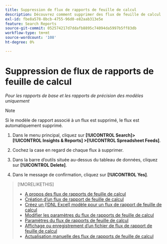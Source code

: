 ```yaml
---
title: Suppression de flux de rapports de feuille de calcul
description: Découvrez comment supprimer des flux de feuille de calcul.
exl-id: fbe8a578-8bcb-4755-96d0-e82aab313e5e
feature: Search Reports
source-git-commit: 052574217d7ddafb8895c74094da5997b5ff83db
workflow-type: tm+mt
source-wordcount: '108'
ht-degree: 0%

---
```


# Suppression de flux de rapports de feuille de calcul

*Pour les rapports de base et les rapports de précision des modèles uniquement*

>[!NOTE]
>
>Si le modèle de rapport associé à un flux est supprimé, le flux est automatiquement supprimé.

1. Dans le menu principal, cliquez sur **[!UICONTROL Search]> [!UICONTROL Insights & Reports] >[!UICONTROL Spreadsheet Feeds]**.

1. Cochez la case en regard de chaque flux à supprimer.

1. Dans la barre d’outils située au-dessus du tableau de données, cliquez sur **[!UICONTROL Delete]**.

1. Dans le message de confirmation, cliquez sur **[!UICONTROL Yes]**.

>[!MORELIKETHIS]
>
>* [A propos des flux de rapports de feuille de calcul](spreadsheet-feed-about.md)
>* [Création d’un flux de rapport de feuille de calcul](spreadsheet-feed-create.md)
>* [Créez un [!DNL Excel] modèle pour un flux de rapport de feuille de calcul](spreadsheet-feed-create-excel-template.md)
>* [Modifier les paramètres du flux de rapports de feuille de calcul](spreadsheet-feed-edit.md)
>* [Paramètres du flux de rapports de feuille de calcul](spreadsheet-feed-settings.md)
>* [Affichage ou enregistrement d’un fichier de flux de rapport de feuille de calcul](spreadsheet-feed-view-or-save.md)
>* [Actualisation manuelle des flux de rapports de feuille de calcul](spreadsheet-feed-refresh.md)
